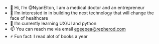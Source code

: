 - 👋 Hi, I’m @NyanElton, I am a medical doctor and an entrepreneur 
- 👀 I’m interested in in building the next technology that will change the face of healthcare 
- 🌱 I’m currently learning UX/UI and python
- 📫 You can reach me via email egeepea@repherod.com 
- ⚡ Fun fact: I read alot of books a year

<!---
NyanElton/NyanElton is a ✨ special ✨ repository because its `README.md` (this file) appears on your GitHub profile.
You can click the Preview link to take a look at your changes.
--->
